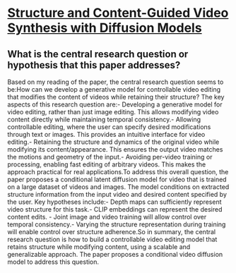 # [Structure and Content-Guided Video Synthesis with Diffusion Models](https://arxiv.org/abs/2302.03011)

## What is the central research question or hypothesis that this paper addresses?

 Based on my reading of the paper, the central research question seems to be:How can we develop a generative model for controllable video editing that modifies the content of videos while retaining their structure? The key aspects of this research question are:- Developing a generative model for video editing, rather than just image editing. This allows modifying video content directly while maintaining temporal consistency.- Allowing controllable editing, where the user can specify desired modifications through text or images. This provides an intuitive interface for video editing.- Retaining the structure and dynamics of the original video while modifying its content/appearance. This ensures the output video matches the motions and geometry of the input.- Avoiding per-video training or processing, enabling fast editing of arbitrary videos. This makes the approach practical for real applications.To address this overall question, the paper proposes a conditional latent diffusion model for video that is trained on a large dataset of videos and images. The model conditions on extracted structure information from the input video and desired content specified by the user. Key hypotheses include:- Depth maps can sufficiently represent video structure for this task.- CLIP embeddings can represent the desired content edits. - Joint image and video training will allow control over temporal consistency.- Varying the structure representation during training will enable control over structure adherence.So in summary, the central research question is how to build a controllable video editing model that retains structure while modifying content, using a scalable and generalizable approach. The paper proposes a conditional video diffusion model to address this question.
